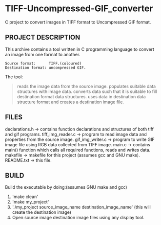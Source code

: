 # TIFF-Uncompressed-GIF_converter
C project to convert images in TIFF format to Uncompressed GIF format.

PROJECT DESCRIPTION
-------------------

This archive contains a tool written in C programming language to convert an image from one format to another.

	Source format:		TIFF.(coloured)
	Destination format:	uncompressed GIF.

The tool:
> reads the image data from the source image.
> populates suitable data structures with image data.
> converts data such that it is suitable to fill destination format data structures.
> uses data in destination data structure format and creates a destination image file.

FILES
-----

declarations.h 	  -> contains function declarations and structures of both tiff and gif programs.
tiff_img_reader.c -> program to read image data and properties from the source image.
gif_img_writer.c  -> program to write GIF image file using RGB data collected from TIFF image.
main.c 			  -> contains main() function which calls all required functions, reads and writes data.
makefile		  -> makefile for this project (assumes gcc and GNU make).
README.txt		  -> this file.

BUILD
-----

Build the executable by doing:(assumes GNU make and gcc)

1. 'make clean'
2. 'make my_project'
3. './my_project source_image_name destination_image_name' (this will create the destination image)
4. Open source image destination image files using any display tool.
